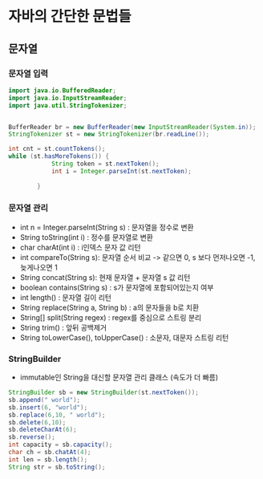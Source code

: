 # 자바의 간단한 문법들
## 문자열

### 문자열 입력
```Java
import java.io.BufferedReader;
import java.io.InputStreamReader;
import java.util.StringTokenizer;


BufferReader br = new BufferReader(new InputStreamReader(System.in)); 
StringTokenizer st = new StringTokenizer(br.readLine());

int cnt = st.countTokens();
while (st.hasMoreTokens()) {
            String token = st.nextToken();
            int i = Integer.parseInt(st.nextToken);
            
        }
```
### 문자열 관리
- int n = Integer.parseInt(String s) : 문자열을 정수로 변환
- String toString(int i) : 정수를 문자열로 변환
- char charAt(int i) : i인덱스 문자 값 리턴
- int compareTo(String s): 문자열 순서 비교 -> 같으면 0, s 보다 먼저나오면 -1, 늦게나오면 1
- String concat(String s): 현재 문자열 + 문자열 s 값 리턴
- boolean contains(String s) : s가 문자열에 포함되어있는지 여부
- int length() : 문자열 길이 리턴
- String replace(String a, String b) : a의 문자들을 b로 치환
- String[] split(String regex) : regex를 중심으로 스트링 분리
- String trim() : 앞뒤 공백제거
- String toLowerCase(), toUpperCase() : 소문자, 대문자 스트링 리턴

### StringBuilder
- immutable인 String을 대신할 문자열 관리 클래스 (속도가 더 빠름)
```Java
StringBuilder sb = new StringBuilder(st.nextToken());
sb.append(" world");
sb.insert(6, "world");
sb.replace(6,10, " world");
sb.delete(6,10);
sb.deleteCharAt(6);
sb.reverse();
int capacity = sb.capacity();
char ch = sb.chatAt(4);
int len = sb.length();
String str = sb.toString();
```

